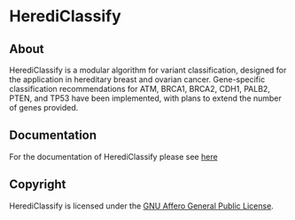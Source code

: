 # HerediClassify

## About
HerediClassify is a modular algorithm for variant classification, designed for the application in hereditary breast and ovarian cancer.
Gene-specific classification recommendations for ATM, BRCA1, BRCA2, CDH1, PALB2, PTEN, and TP53 have been implemented, with plans to extend the number of genes provided.


## Documentation
For the documentation of HerediClassify please see [here](https://akatzke.github.io/HerediClassify/)

## Copyright
HerediClassify is licensed under the [GNU Affero General Public License](http://www.gnu.org/licenses/agpl-3.0.html).
